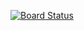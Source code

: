 [![Board Status](https://dev.azure.com/papa31/22e9d482-de12-45b3-9599-c8fca26cb11e/8eeb9642-0f75-4a72-a447-af78f7d70129/_apis/work/boardbadge/12628493-46bd-4b5d-9fdc-58e63406e213)](https://dev.azure.com/papa31/22e9d482-de12-45b3-9599-c8fca26cb11e/_boards/board/t/8eeb9642-0f75-4a72-a447-af78f7d70129/Microsoft.RequirementCategory)